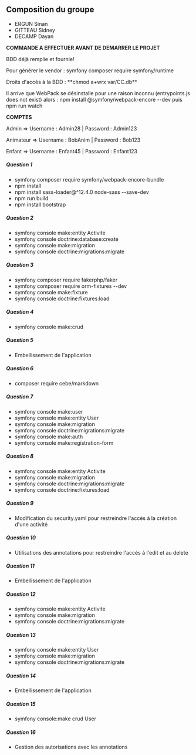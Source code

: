 ## Composition du groupe

- ERGUN Sinan
- GITTEAU Sidney
- DECAMP Dayan 

**COMMANDE A EFFECTUER AVANT DE DEMARRER LE PROJET**
<p>BDD déjà remplie  et fournie!</p>
<p>Pour générer le vendor :  symfony composer require symfony/runtime</p>
<p>Droits d'accès à la BDD : **chmod a+wrx var/CC.db**</p>
<p>Il arrive que WebPack se désinstalle pour une raison inconnu (entrypoints.js does not exist) alors : npm install @symfony/webpack-encore --dev puis npm run watch</p>

**COMPTES**

<p>Admin => Username : Admin28 | Password : Admin123</p>
<p>Animateur => Username : BobAnim | Password : Bob123</p>
<p>Enfant => Username : Enfant45 | Password : Enfant123</p>

##### Question 1

- symfony composer require symfony/webpack-encore-bundle
- npm install
- npm install sass-loader@^12.4.0 node-sass --save-dev
- npm run build
- npm install bootstrap

##### Question 2


- symfony console make:entity Activite
- symfony console doctrine:database:create
- symfony console make:migration
- symfony console doctrine:migrations:migrate

##### Question 3

- symfony composer require fakerphp/faker
- symfony composer require orm-fixtures --dev
- symfony console make:fixture
- symfony console doctrine:fixtures:load

##### Question 4

- symfony console make:crud

##### Question 5

- Embellissement de l'application

##### Question 6

- composer require cebe/markdown

##### Question 7

- symfony console make:user
- symfony console make:entity User
- symfony console make:migration
- symfony console doctrine:migrations:migrate
- symfony console make:auth
- symfony console make:registration-form

##### Question 8

- symfony console make:entity Activite
- symfony console make:migration
- symfony console doctrine:migrations:migrate
- symfony console doctrine:fixtures:load

##### Question 9

- Modification du security.yaml pour restreindre l'accès à la création d'une activité

##### Question 10

- Utilisations des annotations pour restreindre l'accès à l'edit et au delete

##### Question 11

- Embellissement de l'application

##### Question 12

- symfony console make:entity Activite
- symfony console make:migration
- symfony console doctrine:migrations:migrate

##### Question 13

- symfony console make:entity User
- symfony console make:migration
- symfony console doctrine:migrations:migrate

##### Question 14

- Embellissement de l'application

##### Question 15

- symfony console:make crud User


##### Question 16

- Gestion des autorisations avec les annotations

